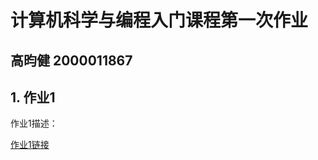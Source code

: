 # 计算机科学与编程入门课程第一次作业
## 高昀健 2000011867 
## 1. 作业1
作业1描述：

[作业1链接](classMon78.github.io/全国人口数据地图2020_map.html)
